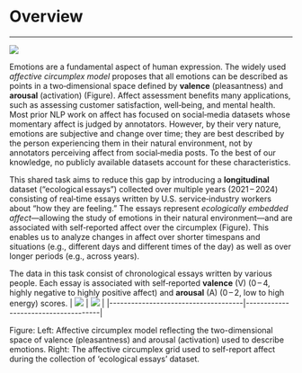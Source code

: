 # Overview
---
![](https://i.imgur.com/okG0fuV.png)

Emotions are a fundamental aspect of human expression. The widely used *affective circumplex model* proposes that all emotions can be described as points in a two‑dimensional space defined by **valence** (pleasantness) and **arousal** (activation) (Figure). Affect assessment benefits many applications, such as assessing customer satisfaction, well‑being, and mental health. Most prior NLP work on affect has focused on social‑media datasets whose momentary affect is judged by annotators. However, by their very nature, emotions are subjective and change over time; they are best described by the person experiencing them in their natural environment, not by annotators perceiving affect from social‑media posts. To the best of our knowledge, no publicly available datasets account for these characteristics.

This shared task aims to reduce this gap by introducing a **longitudinal** dataset (“ecological essays”) collected over multiple years (2021 – 2024) consisting of real‑time essays written by U.S. service‑industry workers about “how they are feeling.” The essays represent *ecologically embedded affect*—allowing the study of emotions in their natural environment—and are associated with self‑reported affect over the circumplex (Figure). This enables us to analyze changes in affect over shorter timespans and situations (e.g., different days and different times of the day) as well as over longer periods (e.g., across years).

The data in this task consist of chronological essays written by various people. Each essay is associated with self‑reported **valence** (V) (0 – 4, highly negative to highly positive affect) and **arousal** (A) (0 – 2, low to high energy) scores.
| ![](https://i.imgur.com/L1hODvI.png) | ![](https://i.imgur.com/jk1LH7C.png) |
|-------------------------------------|-------------------------------------|

Figure: Left: Affective circumplex model reflecting the two-dimensional space of valence (pleasantness) and arousal (activation) used to describe emotions. Right: The affective circumplex grid used to self-report affect
during the collection of ‘ecological essays’ dataset.